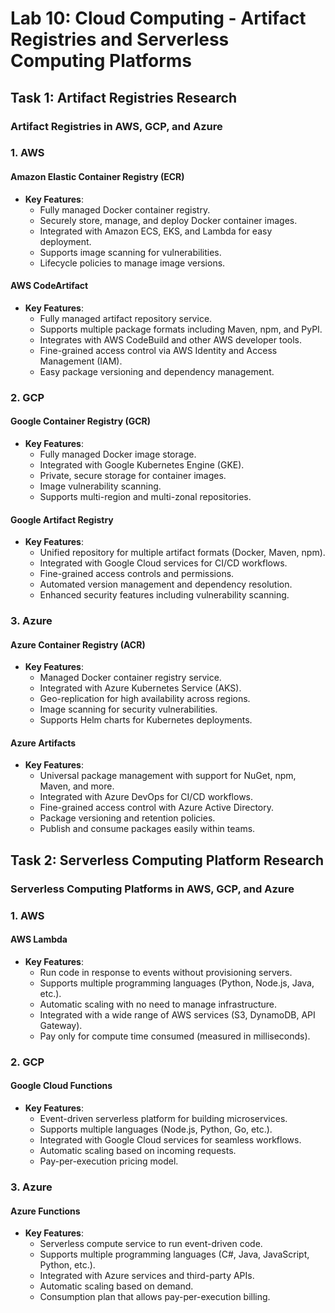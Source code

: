 
# Lab 10: Cloud Computing - Artifact Registries and Serverless Computing Platforms

## Task 1: Artifact Registries Research

### Artifact Registries in AWS, GCP, and Azure

### 1. AWS

#### **Amazon Elastic Container Registry (ECR)**
- **Key Features**:
  - Fully managed Docker container registry.
  - Securely store, manage, and deploy Docker container images.
  - Integrated with Amazon ECS, EKS, and Lambda for easy deployment.
  - Supports image scanning for vulnerabilities.
  - Lifecycle policies to manage image versions.

#### **AWS CodeArtifact**
- **Key Features**:
  - Fully managed artifact repository service.
  - Supports multiple package formats including Maven, npm, and PyPI.
  - Integrates with AWS CodeBuild and other AWS developer tools.
  - Fine-grained access control via AWS Identity and Access Management (IAM).
  - Easy package versioning and dependency management.

### 2. GCP

#### **Google Container Registry (GCR)**
- **Key Features**:
  - Fully managed Docker image storage.
  - Integrated with Google Kubernetes Engine (GKE).
  - Private, secure storage for container images.
  - Image vulnerability scanning.
  - Supports multi-region and multi-zonal repositories.

#### **Google Artifact Registry**
- **Key Features**:
  - Unified repository for multiple artifact formats (Docker, Maven, npm).
  - Integrated with Google Cloud services for CI/CD workflows.
  - Fine-grained access controls and permissions.
  - Automated version management and dependency resolution.
  - Enhanced security features including vulnerability scanning.

### 3. Azure

#### **Azure Container Registry (ACR)**
- **Key Features**:
  - Managed Docker container registry service.
  - Integrated with Azure Kubernetes Service (AKS).
  - Geo-replication for high availability across regions.
  - Image scanning for security vulnerabilities.
  - Supports Helm charts for Kubernetes deployments.

#### **Azure Artifacts**
- **Key Features**:
  - Universal package management with support for NuGet, npm, Maven, and more.
  - Integrated with Azure DevOps for CI/CD workflows.
  - Fine-grained access control with Azure Active Directory.
  - Package versioning and retention policies.
  - Publish and consume packages easily within teams.

## Task 2: Serverless Computing Platform Research

### Serverless Computing Platforms in AWS, GCP, and Azure

### 1. AWS

#### **AWS Lambda**
- **Key Features**:
  - Run code in response to events without provisioning servers.
  - Supports multiple programming languages (Python, Node.js, Java, etc.).
  - Automatic scaling with no need to manage infrastructure.
  - Integrated with a wide range of AWS services (S3, DynamoDB, API Gateway).
  - Pay only for compute time consumed (measured in milliseconds).

### 2. GCP

#### **Google Cloud Functions**
- **Key Features**:
  - Event-driven serverless platform for building microservices.
  - Supports multiple languages (Node.js, Python, Go, etc.).
  - Integrated with Google Cloud services for seamless workflows.
  - Automatic scaling based on incoming requests.
  - Pay-per-execution pricing model.

### 3. Azure

#### **Azure Functions**
- **Key Features**:
  - Serverless compute service to run event-driven code.
  - Supports multiple programming languages (C#, Java, JavaScript, Python, etc.).
  - Integrated with Azure services and third-party APIs.
  - Automatic scaling based on demand.
  - Consumption plan that allows pay-per-execution billing.

